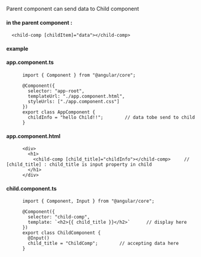 Parent component can send data to Child component 

#### in the parent component : 

      <child-comp [childItem]="data"></child-comp>
      
#### example

#### app.component.ts

          import { Component } from "@angular/core";

          @Component({
            selector: "app-root",
            templateUrl: "./app.component.html",
            styleUrls: ["./app.component.css"]
          })
          export class AppComponent {
            childInfo = "hello Child!!";        // data tobe send to child
          }
          
          
#### app.component.html


          <div>
            <h1>
              <child-comp [child_title]="childInfo"></child-comp>     // [child_title] : child_title is input property in child
            </h1>
          </div>
          
#### child.component.ts

          import { Component, Input } from "@angular/core";

          @Component({
            selector: "child-comp",
            template: `<h2>{{ child_title }}</h2>`      // display here
          })
          export class ChildComponent {
            @Input()
            child_title = "ChildComp";        // accepting data here
          }


